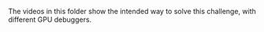 The videos in this folder show the intended way to solve this challenge, with different GPU debuggers. 
